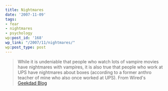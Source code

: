 ```yaml
---
title: Nightmares
date: '2007-11-09'
tags:
- fear
- nightmares
- psychology
wp:post_id: '168'
wp_link: "/2007/11/nightmares/"
wp:post_type: post
---
```


> While it is undeniable that people who watch lots of vampire movies have nightmares with vampires, it is also true that people who work at UPS have nightmares about boxes (according to a former anthro teacher of mine who also once worked at UPS).
From Wired's [Geekdad Blog](http://blog.wired.com/geekdad/2007/11/you-let-our-c-1.html)

